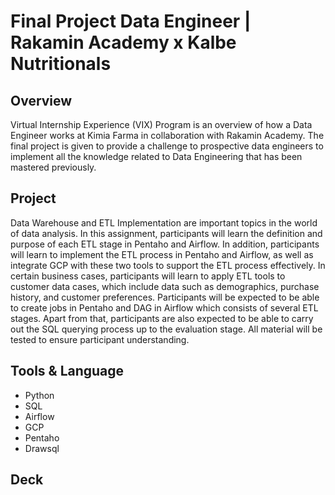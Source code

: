#  Final Project Data Engineer | Rakamin Academy x Kalbe Nutritionals
## Overview
Virtual Internship Experience (VIX) Program is an overview of how a Data Engineer works at Kimia Farma in collaboration with Rakamin Academy. The final project is given to provide a challenge to prospective data engineers to implement all the knowledge related to Data Engineering that has been mastered previously.

## Project
Data Warehouse and ETL Implementation are important topics in the world of data analysis. In this assignment, participants will learn the definition and purpose of each ETL stage in Pentaho and Airflow. In addition, participants will learn to implement the ETL process in Pentaho and Airflow, as well as integrate GCP with these two tools to support the ETL process effectively. In certain business cases, participants will learn to apply ETL tools to customer data cases, which include data such as demographics, purchase history, and customer preferences. Participants will be expected to be able to create jobs in Pentaho and DAG in Airflow which consists of several ETL stages. Apart from that, participants are also expected to be able to carry out the SQL querying process up to the evaluation stage. All material will be tested to ensure participant understanding.

## Tools & Language
* Python
* SQL
* Airflow
* GCP
* Pentaho
* Drawsql

## Deck
